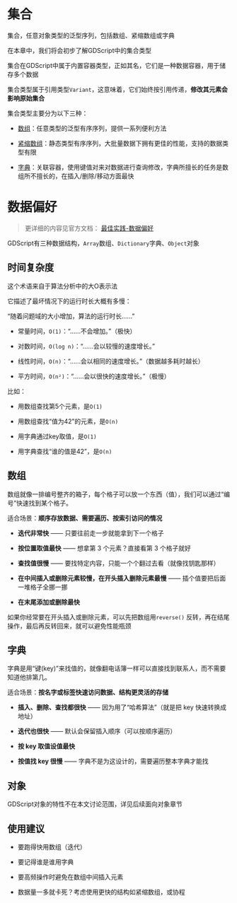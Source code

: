 # 集合

集合，任意对象类型的泛型序列，包括数组、紧缩数组或字典



在本章中，我们将会初步了解GDScript中的集合类型

集合在GDScript中属于内置容器类型，正如其名，它们是一种数据容器，用于储存多个数据



集合类型属于引用类型`Variant`，这意味着，它们始终按引用传递，**修改其元素会影响原始集合**



集合类型主要分为以下三种：

* [数组](7.1.array.md)：任意类型的泛型有序序列，提供一系列便利方法

* [紧缩数组](7.2.packed_array.md)：静态类型有序序列，大批量数据下拥有更佳的性能，支持的数据类型有限

* [字典](7.3.dictionary.md)：关联容器，使用键值对来对数据进行查询修改，字典所擅长的任务是数组所不擅长的，在插入/删除/移动方面最快



# 数据偏好

> 更详细的内容见官方文档： [最佳实践-数据偏好](https://docs.godotengine.org/zh-cn/4.x/tutorials/best_practices/data_preferences.html)

GDScript有三种数据结构，`Array`数组、`Dictionary`字典、`Object`对象

## 时间复杂度

这个术语来自于算法分析中的大O表示法

它描述了最坏情况下的运行时长大概有多慢：

“随着问题域的大小增加，算法的运行时长……”

* 常量时间，`O(1)`：“……不会增加。”（极快）

* 对数时间，`O(log n)`：“……会以较慢的速度增长。”

* 线性时间，`O(n)`：“……会以相同的速度增长。”（数据越多耗时越长）

* 平方时间，`O(n²)`：“……会以很快的速度增长。”（极慢）

比如：

* 用数组查找第5个元素，是`O(1)`

* 用数组查找“值为42”的元素，是`O(n)`

* 用字典通过key取值，是`O(1)`

* 用字典查找“谁的值是42”，是`O(n)`

## 数组

数组就像一排编号整齐的箱子，每个格子可以放一个东西（值），我们可以通过“编号”快速找到某个格子。

适合场景：**顺序存放数据、需要遍历、按索引访问的情况**

* **迭代非常快** —— 只要往前走一步就能拿到下一个格子

* **按位置取值最快** —— 想拿第 3 个元素？直接看第 3 个格子就好

* **查找值很慢** —— 要找特定内容，只能一个个翻过去看（就像找钥匙那样）

* **在中间插入或删除元素较慢，在开头插入删除元素最慢** —— 插个值要把后面一堆格子全挪一挪

* **在末尾添加或删除最快**

如果你经常要在开头插入或删除元素，可以先把数组用`reverse()` 反转，再在结尾操作，最后再反转回来，就可以避免性能瓶颈

## 字典

字典是用“键(key)”来找值的，就像翻电话簿一样可以直接找到联系人，而不需要知道他排第几。

适合场景：**按名字或标签快速访问数据、结构更灵活的存储**

* **插入、删除、查找都很快** —— 因为用了“哈希算法”（就是把 key 快速转换成地址）

* **迭代也很快** —— 默认会保留插入顺序（可以按顺序遍历）

* **按 key 取值设值最快**

* **按值找 key 很慢** —— 字典不是为这设计的，需要遍历整本字典才能找

## 对象

GDScript对象的特性不在本文讨论范围，详见后续面向对象章节



## 使用建议

* 要跑得快用数组（迭代）

* 要记得谁是谁用字典

* 要高频操作时避免在数组中间插入元素

* 数据量一多就卡死？考虑使用更快的结构如紧缩数组，或协程

